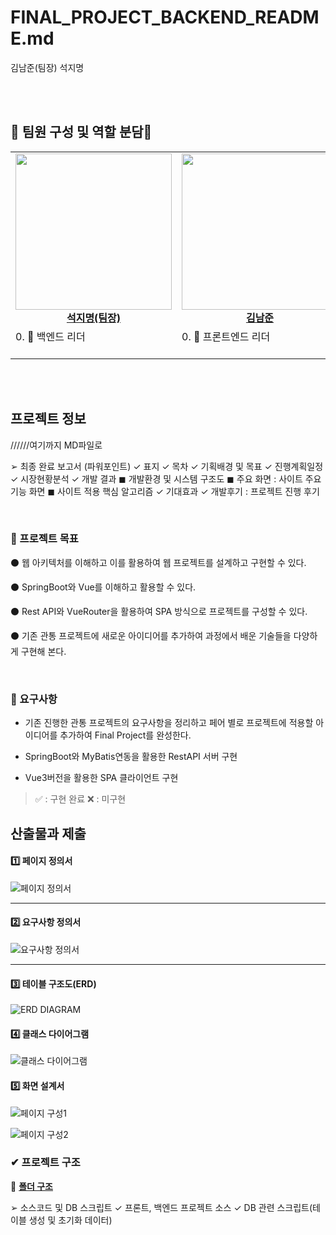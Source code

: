 # FINAL_PROJECT_BACKEND_README.md

김남준(팀장) 석지명 

<br/>
<br/>

## 👐 팀원 구성 및 역할 분담👐

<table align="center">
    <tr align="center">
        <td style="min-width: 220px;">
            <a href="https://github.com/jseok0917">
              <img src="https://github.com/ssafy10-seoul07/PJT6-M/assets/69416561/e103b1e7-cbaa-4efe-9cc2-8c15b87b82c6" width="250">
              <br />
              <b>석지명(팀장)</b>
            </a> 
        </td>
          <td style="min-width: 220px;">
            <a href="https://github.com/NamjunKim12">
              <img src="https://github.com/ssafy10-seoul07/PJT6-M/assets/69416561/d19fb382-d4dc-481a-bcd2-a1315d4df247" width="250">
                <br />
              <b>김남준</b>
            </a> 
        </td>
    </tr>
    <tr align="left">
        <td>
        0. 🙋 백엔드 리더<br> 
        <br/>
        </td>
        <td>
        0. 🙋 프론트엔드 리더<br>
        <br/>
        </td>
    </tr>
</table>

<br/>
<br/>

## 프로젝트 정보


//////여기까지 MD파일로

➢ 최종 완료 보고서 (파워포인트)
✓ 표지
✓ 목차
✓ 기획배경 및 목표
✓ 진행계획일정
✓ 시장현황분석
✓ 개발 결과
◼ 개발환경 및 시스템 구조도
◼ 주요 화면 : 사이트 주요 기능 화면
◼ 사이트 적용 핵심 알고리즘
✓ 기대효과
✓ 개발후기 : 프로젝트 진행 후기

<br>

### 📌 프로젝트 목표

⚫ 웹 아키텍처를 이해하고 이를 활용하여 웹 프로젝트를 설계하고 구현할 수 있다.

⚫ SpringBoot와 Vue를 이해하고 활용할 수 있다.

⚫ Rest API와 VueRouter을 활용하여 SPA 방식으로 프로젝트를 구성할 수 있다.

⚫ 기존 관통 프로젝트에 새로운 아이디어를 추가하여 과정에서 배운 기술들을 다양하게 구현해 본다.

<br>


### 📌 요구사항


- 기존 진행한 관통 프로젝트의 요구사항을 정리하고 페어 별로 프로젝트에 적용할 아이디어를 추가하여 Final Project를 완성한다.

- SpringBoot와 MyBatis연동을 활용한 RestAPI 서버 구현

- Vue3버전을 활용한 SPA 클라이언트 구현

> ✅ : 구현 완료  ❌ : 미구현

## **산출물과 제출**

#### 1️⃣ 페이지 정의서

![페이지 정의서](https://github.com/jseok0917/jseok0917/assets/139304962/bf23f389-aab4-4010-8078-18a66bb709ab)

<hr>

#### 2️⃣ 요구사항 정의서

![요구사항 정의서](https://github.com/jseok0917/jseok0917/assets/139304962/527f4131-5121-4bc2-8469-92077b96fb5c)

<hr>

#### 3️⃣ 테이블 구조도(ERD)

![ERD DIAGRAM](https://github.com/jseok0917/jseok0917/assets/139304962/0ee86420-36e6-4b61-a05d-f295d9b10a9c)

#### 4️⃣ 클래스 다이어그램

![클래스 다이어그램](https://github.com/jseok0917/jseok0917/assets/139304962/e9fcbf87-64d4-4784-90a0-deed4f2f0045)


#### 5️⃣ 화면 설계서

![페이지 구성1](https://github.com/jseok0917/jseok0917/assets/139304962/34863f44-d0cb-43ec-b7e7-a57f852dac92)

![페이지 구성2](https://github.com/jseok0917/jseok0917/assets/139304962/a746c2b0-648f-4ab6-9fb2-888243b2b4c5)



### ✔ 프로젝트 구조
📂 **<u>폴더 구조</u>** <br>

➢ 소스코드 및 DB 스크립트
✓ 프론트, 백엔드 프로젝트 소스
✓ DB 관련 스크립트(테이블 생성 및 초기화 데이터)
  